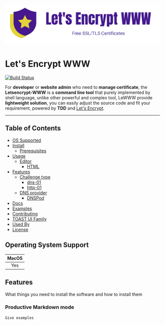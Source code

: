 # ![logo](./assets/github.logo.png)

# Let's Encrypt WWW 

[![Build Status](https://travis-ci.org/sunwei/letsencrypt-www.svg?branch=master)](https://travis-ci.org/sunwei/letsencrypt-www)

For **developer** or **website admin** who need to **manage certificate**, the **Letsencrypt-WWW** is a **command line tool** 
that purely implemented by shell language, unlike other powerful and complex tool, LeWWW provide **lightweight solution**, 
you can easily adjust the source code and fit your requirement, powered by **TDD** and [Let's Encrypt](https://letsencrypt.org/).

---


## Table of Contents
- [OS Supported](#-operating-system-support)
- [Install](#-install)
  - [Prerequisites](#prerequisites)
- [Usage](#-usage)
  - [Editor](#editor)
    - [HTML](#html)
- [Features](#-features)
  - [Challenge type](#challenge-type)
    - [dns-01](#dns-01)
    - [http-01](#easy-wysiwyg-mode)
  - [DNS provider](#dns-provider)
    - [DNSPod](#dns-pod)
- [Docs](#-docs)
- [Examples](#-examples)
- [Contributing](#-contributing)
- [TOAST UI Family](#-toast-ui-family)
- [Used By](#-used-by)
- [License](#-license)


## Operating System Support

| MacOS | 
| :---------: | 
| Yes |


## Features

What things you need to install the software and how to install them

### Productive Markdown mode

```
Give examples
```